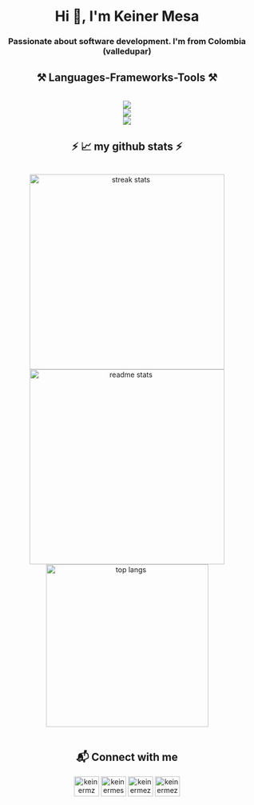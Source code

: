 <h1 align="center">Hi 👋, I'm Keiner Mesa</h1>
<h3 align="center">Passionate about software development. I'm from Colombia (valledupar)</h3>
<h2 align="center">⚒️ Languages-Frameworks-Tools ⚒️</h2>
<br/>
<div align="center">
    <img src="https://skillicons.dev/icons?i=typescript,react,nextjs,tailwind,html,css,angular" /><br>
    <img src="https://skillicons.dev/icons?i=javascript,nodejs,express,mongodb,firebase,java,mysql" /><br>
    <img src="https://skillicons.dev/icons?i=git,github,bitbucket,gitlab,vscode,linux" /><br>
</div>

<h2 align="center">⚡ 📈 my github stats ⚡</h2>
<br>
<div align=center>
  <img width=390 src="https://github-readme-streak-stats-salesp07.vercel.app/?user=kymesa&count_private=true&theme=react&border_radius=10" alt="streak stats"/>
  <img width=390 src="https://github-readme-stats-salesp07.vercel.app/api?username=kymesa&count_private=true&show_icons=true&theme=react&rank_icon=github&border_radius=10" alt="readme stats"/>
  <br/>
  <img width=325 align="center" src="https://github-readme-stats-salesp07.vercel.app/api/top-langs/?username=kymesa&hide=HTML&langs_count=8&layout=compact&theme=react&border_radius=10&size_weight=0.5&count_weight=0.5&exclude_repo=github-readme-stats" alt="top langs" />
</div>
<br/>
<h2 align="center"> 📬 Connect with me</h2>
<div align="center">
<a href="https://twitter.com/keinermz" target="_blank"><img align="center" src="https://skillicons.dev/icons?i=twitter" alt="keinermz" height="40" width="50" /></a>
<a href="https://linkedin.com/in/keinermesa" target="_blank"><img align="center" src="https://skillicons.dev/icons?i=linkedin" alt="keinermesa" height="40" width="50" /></a>
<a href="https://instagram.com/keinermezarivas" target="_blank"><img align="center" src="https://skillicons.dev/icons?i=instagram" alt="keinermezarivas" height="40" width="50" /></a>
<a href="mailto:keinermesa200417@gmail.com?subject=Consulta%20Importante&body=Hola%20Keiner,%0D%0A%0D%0AQuisiera%20consultarte%20sobre...%0D%0A%0D%0ASaludos,%0D%0ATu%20Nombre" target="_blank"><img align="center" src="https://skillicons.dev/icons?i=gmail" alt="keinermezarivas" height="40" width="50" /></a>
</div>
